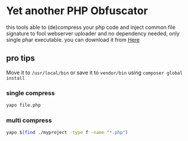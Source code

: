 # Yet another PHP Obfuscator

this tools able to (de)compress your php code and inject
common file signature to fool webserver uploader
and no dependency needed, only single phar executable.
you can download it from [Here](bin/yapo)

## pro tips
Move it to `/usr/local/bin` or save it to `vendor/bin`
using `composer global install`
### single compress
```sh
yapo file.php
```
### multi compress
```sh
yapo $(find ./myproject -type f -name "*.php")
```
